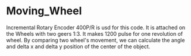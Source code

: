 # Moving_Wheel
Incremental Rotary Encoder 400P/R is usd for this code. 
It is attached on the Wheels with two geers 1:3. 
It makes 1200 pulse for one revolution of wheel.
By comparing two wheel's movement, we can calculate the angle and delta x and delta y position of the center of the object.
